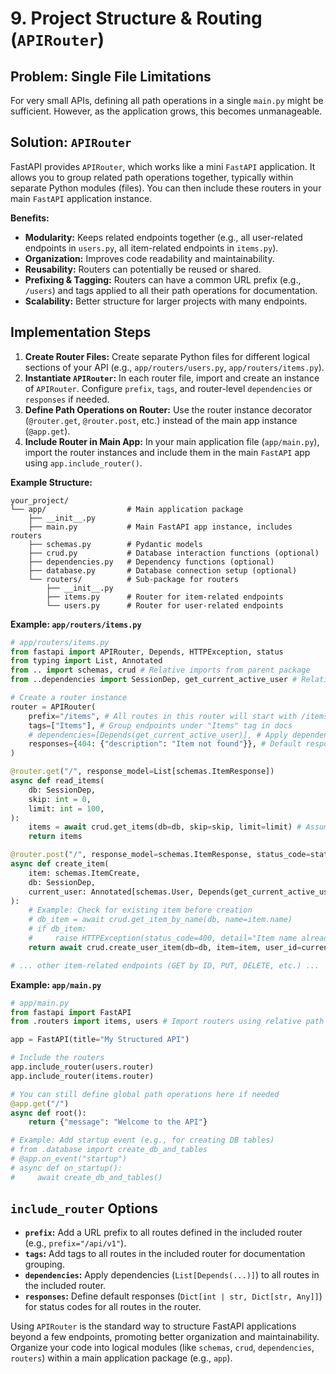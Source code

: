 # 9. Project Structure & Routing (`APIRouter`)

## Problem: Single File Limitations

For very small APIs, defining all path operations in a single `main.py` might be sufficient. However, as the application grows, this becomes unmanageable.

## Solution: `APIRouter`

FastAPI provides `APIRouter`, which works like a mini `FastAPI` application. It allows you to group related path operations together, typically within separate Python modules (files). You can then include these routers in your main `FastAPI` application instance.

**Benefits:**

-   **Modularity:** Keeps related endpoints together (e.g., all user-related endpoints in `users.py`, all item-related endpoints in `items.py`).
-   **Organization:** Improves code readability and maintainability.
-   **Reusability:** Routers can potentially be reused or shared.
-   **Prefixing & Tagging:** Routers can have a common URL prefix (e.g., `/users`) and tags applied to all their path operations for documentation.
-   **Scalability:** Better structure for larger projects with many endpoints.

## Implementation Steps

1.  **Create Router Files:** Create separate Python files for different logical sections of your API (e.g., `app/routers/users.py`, `app/routers/items.py`).
2.  **Instantiate `APIRouter`:** In each router file, import and create an instance of `APIRouter`. Configure `prefix`, `tags`, and router-level `dependencies` or `responses` if needed.
3.  **Define Path Operations on Router:** Use the router instance decorator (`@router.get`, `@router.post`, etc.) instead of the main app instance (`@app.get`).
4.  **Include Router in Main App:** In your main application file (`app/main.py`), import the router instances and include them in the main `FastAPI` app using `app.include_router()`.

**Example Structure:**

```
your_project/
└── app/                  # Main application package
    ├── __init__.py
    ├── main.py           # Main FastAPI app instance, includes routers
    ├── schemas.py        # Pydantic models
    ├── crud.py           # Database interaction functions (optional)
    ├── dependencies.py   # Dependency functions (optional)
    ├── database.py       # Database connection setup (optional)
    └── routers/          # Sub-package for routers
        ├── __init__.py
        ├── items.py      # Router for item-related endpoints
        └── users.py      # Router for user-related endpoints
```

**Example: `app/routers/items.py`**

```python
# app/routers/items.py
from fastapi import APIRouter, Depends, HTTPException, status
from typing import List, Annotated
from .. import schemas, crud # Relative imports from parent package
from ..dependencies import SessionDep, get_current_active_user # Relative imports

# Create a router instance
router = APIRouter(
    prefix="/items", # All routes in this router will start with /items
    tags=["Items"], # Group endpoints under "Items" tag in docs
    # dependencies=[Depends(get_current_active_user)], # Apply dependency to ALL routes in this router
    responses={404: {"description": "Item not found"}}, # Default response for this router
)

@router.get("/", response_model=List[schemas.ItemResponse])
async def read_items(
    db: SessionDep,
    skip: int = 0,
    limit: int = 100,
):
    items = await crud.get_items(db=db, skip=skip, limit=limit) # Assuming async crud function
    return items

@router.post("/", response_model=schemas.ItemResponse, status_code=status.HTTP_201_CREATED)
async def create_item(
    item: schemas.ItemCreate,
    db: SessionDep,
    current_user: Annotated[schemas.User, Depends(get_current_active_user)] # Require auth here
):
    # Example: Check for existing item before creation
    # db_item = await crud.get_item_by_name(db, name=item.name)
    # if db_item:
    #     raise HTTPException(status_code=400, detail="Item name already registered")
    return await crud.create_user_item(db=db, item=item, user_id=current_user.id) # Assuming user ID needed

# ... other item-related endpoints (GET by ID, PUT, DELETE, etc.) ...
```

**Example: `app/main.py`**

```python
# app/main.py
from fastapi import FastAPI
from .routers import items, users # Import routers using relative path

app = FastAPI(title="My Structured API")

# Include the routers
app.include_router(users.router)
app.include_router(items.router)

# You can still define global path operations here if needed
@app.get("/")
async def root():
    return {"message": "Welcome to the API"}

# Example: Add startup event (e.g., for creating DB tables)
# from .database import create_db_and_tables
# @app.on_event("startup")
# async def on_startup():
#     await create_db_and_tables()
```

## `include_router` Options

-   **`prefix`:** Add a URL prefix to all routes defined in the included router (e.g., `prefix="/api/v1"`).
-   **`tags`:** Add tags to all routes in the included router for documentation grouping.
-   **`dependencies`:** Apply dependencies (`List[Depends(...)]`) to all routes in the included router.
-   **`responses`:** Define default responses (`Dict[int | str, Dict[str, Any]]`) for status codes for all routes in the router.

Using `APIRouter` is the standard way to structure FastAPI applications beyond a few endpoints, promoting better organization and maintainability. Organize your code into logical modules (like `schemas`, `crud`, `dependencies`, `routers`) within a main application package (e.g., `app`).
